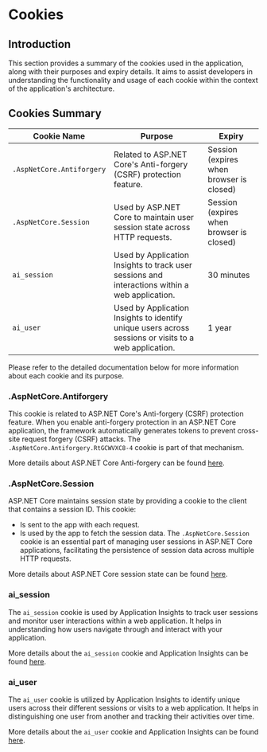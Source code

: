 ﻿# Cookies

## Introduction
This section provides a summary of the cookies used in the application, along with their purposes and expiry details. It aims to assist developers in understanding the functionality and usage of each cookie within the context of the application's architecture.

## Cookies Summary

| Cookie Name | Purpose | Expiry |
|----------------|---------------------|-----------------------|
| `.AspNetCore.Antiforgery` | Related to ASP.NET Core's Anti-forgery (CSRF) protection feature. | Session (expires when browser is closed) |
| `.AspNetCore.Session` | Used by ASP.NET Core to maintain user session state across HTTP requests. | Session (expires when browser is closed) |
| `ai_session` | Used by Application Insights to track user sessions and interactions within a web application. | 30 minutes |
| `ai_user`| Used by Application Insights to identify unique users across sessions or visits to a web application. | 1 year |

Please refer to the detailed documentation below for more information about each cookie and its purpose.

### .AspNetCore.Antiforgery

This cookie is related to ASP.NET Core's Anti-forgery (CSRF) protection feature. When you enable anti-forgery protection in an ASP.NET Core application, the framework automatically generates tokens to prevent cross-site request forgery (CSRF) attacks. The `.AspNetCore.Antiforgery.RtGCWVXC8-4` cookie is part of that mechanism.


More details about ASP.NET Core Anti-forgery can be found [here](https://learn.microsoft.com/en-us/aspnet/core/security/anti-request-forgery?view=aspnetcore-8.0).

### .AspNetCore.Session

ASP.NET Core maintains session state by providing a cookie to the client that contains a session ID. This cookie:
- Is sent to the app with each request.
- Is used by the app to fetch the session data.
  The `.AspNetCore.Session` cookie is an essential part of managing user sessions in ASP.NET Core applications, facilitating the persistence of session data across multiple HTTP requests.

More details about ASP.NET Core session state can be found [here](https://learn.microsoft.com/en-us/aspnet/core/fundamentals/app-state?view=aspnetcore-8.0#session-options).

### ai_session

The `ai_session` cookie is used by Application Insights to track user sessions and monitor user interactions within a web application. It helps in understanding how users navigate through and interact with your application.

More details about the `ai_session` cookie and Application Insights can be found [here](https://learn.microsoft.com/en-us/aspnet/core/fundamentals/app-state?view=aspnetcore-8.0#session-options).

### ai_user

The `ai_user` cookie is utilized by Application Insights to identify unique users across their different sessions or visits to a web application. It helps in distinguishing one user from another and tracking their activities over time.

More details about the `ai_user` cookie and Application Insights can be found [here](https://learn.microsoft.com/en-us/aspnet/core/fundamentals/app-state?view=aspnetcore-8.0#session-options).

